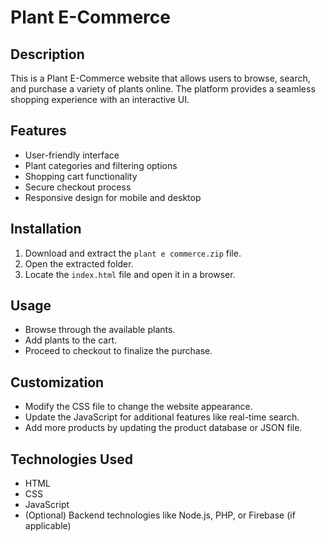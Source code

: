 # Plant E-Commerce

## Description
This is a Plant E-Commerce website that allows users to browse, search, and purchase a variety of plants online. The platform provides a seamless shopping experience with an interactive UI.

## Features
- User-friendly interface
- Plant categories and filtering options
- Shopping cart functionality
- Secure checkout process
- Responsive design for mobile and desktop

## Installation
1. Download and extract the `plant e commerce.zip` file.
2. Open the extracted folder.
3. Locate the `index.html` file and open it in a browser.

## Usage
- Browse through the available plants.
- Add plants to the cart.
- Proceed to checkout to finalize the purchase.

## Customization
- Modify the CSS file to change the website appearance.
- Update the JavaScript for additional features like real-time search.
- Add more products by updating the product database or JSON file.

## Technologies Used
- HTML
- CSS
- JavaScript
- (Optional) Backend technologies like Node.js, PHP, or Firebase (if applicable)

